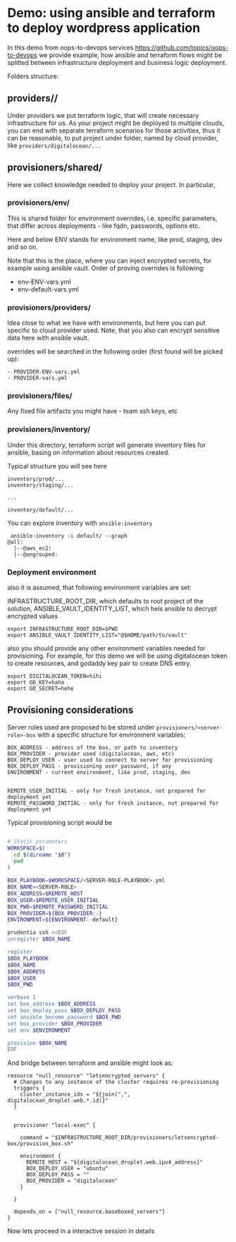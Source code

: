 # Demo:  using ansible and terraform to deploy wordpress application

In this demo from oops-to-devops services  https://github.com/topics/oops-to-devops we provide
example, how ansible and terraform flows might be splitted between infrastructure deployment
and business logic deployment.


Folders structure:

## providers/<provider-name>/

Under providers we put terraform logic, that will create necessary infrastructure for us.
As your project might be deployed to multiple clouds, you can end with separate terraform scenarios 
for those activities, thus it can be reasonable, to put project under folder, named by cloud provider,
like `providers/digitalocean/...` 


## provisioners/shared/

Here we collect knowledge needed to deploy your project. In particular,

### provisioners/env/

This is shared folder for environment overrides, i.e. specific parameters, that differ across
deployments - like fqdn, passwords, options etc.

Here and below ENV stands for environment name, like prod, staging, dev and so on.

Note that this is the place, where you can inject encrypted secrets, for example using ansible vault.
Order of proving overrides is following:

- env-ENV-vars.yml
- env-default-vars.yml

### provisioners/providers/

Idea close to what we have with environments, but here you can put specific 
to cloud provider used. Note, that you also can encrypt sensitive data here with ansible vault. 

overrides will be searched in the following order (first found will be picked up):

```
- PROVIDER-ENV-vars.yml
- PROVIDER-vars.yml
``` 

### provisioners/files/

Any fixed file artifacts you might have - team ssh keys, etc

### provisioners/inventory/

Under this directory, terraform script will generate inventory files for ansible, basing 
on information about resources created.

Typical structure you will see here 

```
inventory/prod/...
inventory/staging/...

...

inventory/default/...
```

You can explore inventory with `ansible-inventory`

```
 ansible-inventory -i default/ --graph
@all:
  |--@aws_ec2:
  |--@ungrouped:
```

### Deployment environment

also it is assumed, that following environment variables are set:

INFRASTRUCTURE_ROOT_DIR, which defaults to root project of the solution,
ANSIBLE_VAULT_IDENTITY_LIST, which hels ansible to decrypt encrypted values

```
export INFRASTRUCTURE_ROOT_DIR=$PWD
export ANSIBLE_VAULT_IDENTITY_LIST="@$HOME/path/to/vault"
```

also you should provide any other environment variables needed for provisioning.
For example, for this demo we will be using digitalocean token to create resources,
and godaddy key pair to create DNS entry.

```
export DIGITALOCEAN_TOKEN=hihi
export GD_KEY=haha
export GD_SECRET=hehe
```

## Provisioning considerations

Server roles used are proposed to be stored under `provisioners/<server-role>-box` with a
specific structure for environment variables:

```
BOX_ADDRESS - address of the box, or path to inventory
BOX_PROVIDER - provider used (digitalocean, aws, etc)
BOX_DEPLOY_USER - user used to connect to server for provisioning
BOX_DEPLOY_PASS - provisioning user password, if any
ENVIRONMENT - current environment, like prod, staging, dev


REMOTE_USER_INITIAL - only for fresh instance, not prepared for deployment yet
REMOTE_PASSWORD_INITIAL - only for fresh instance, not prepared for deployment yet
```

Typical provisioning script would be

```bash

# Static parameters
WORKSPACE=$(
  cd $(dirname "$0")
  pwd
)

BOX_PLAYBOOK=$WORKSPACE/<SERVER-ROLE-PLAYBOOK>.yml
BOX_NAME=<SERVER-ROLE>
BOX_ADDRESS=$REMOTE_HOST
BOX_USER=$REMOTE_USER_INITIAL
BOX_PWD=$REMOTE_PASSWORD_INITIAL
BOX_PROVIDER=${BOX_PROVIDER:-}
ENVIRONMENT=${ENVIRONMENT:-default}

prudentia ssh <<EOF
unregister $BOX_NAME

register
$BOX_PLAYBOOK
$BOX_NAME
$BOX_ADDRESS
$BOX_USER
$BOX_PWD

verbose 1
set box_address $BOX_ADDRESS
set box_deploy_pass $BOX_DEPLOY_PASS
set ansible_become_password $BOX_PWD
set box_provider $BOX_PROVIDER
set env $ENVIRONMENT

provision $BOX_NAME
EOF

```

And bridge between terraform and ansible might look as:

```hcl
resource "null_resource" "letsencrypted_servers" {
  # Changes to any instance of the cluster requires re-provisioning
  triggers {
    cluster_instance_ids = "${join(",", digitalocean_droplet.web.*.id)}"
  }


  provisioner "local-exec" {

    command = "$INFRASTRUCTURE_ROOT_DIR/provisioners/letsencrypted-box/provision_box.sh"

    environment {
      REMOTE_HOST = "${digitalocean_droplet.web.ipv4_address}"
      BOX_DEPLOY_USER = "ubuntu"
      BOX_DEPLOY_PASS = ""
      BOX_PROVIDER = "digitalocean"
    }

  }

  depends_on = ["null_resource.baseboxed_servers"]
}
```

Now lets proceed in a interactive session in details
